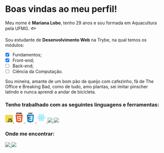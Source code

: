 # Boas vindas ao meu perfil!

Meu nome é <strong>Mariana Lobo</strong>, tenho 29 anos e sou formada em Aquacultura pela UFMG. 🐟

Sou estudante de <strong>Desenvolvimento Web</strong> na Trybe, na qual temos os módulos:

- [x] Fundamentos;
- [x] Front-end;
- [ ] Back-end;
- [ ] Ciência da Computação.

Sou mineira, amante de um bom pão de queijo com cafezinho, fã de The Office e Breaking Bad, como de tudo, amo plantas, sei imitar pinscher latindo e nunca aprendi a andar de bicicleta.

### Tenho trabalhado com as seguintes linguagens e ferramentas:

<a href="https://www.google.com/search?channel=fs&client=ubuntu&q=javascript" alt="JavaScript">
  <img height="25" src="https://raw.githubusercontent.com/github/explore/80688e429a7d4ef2fca1e82350fe8e3517d3494d/topics/javascript/javascript.png" />
</a>

<a href="https://www.devmedia.com.br/o-que-e-o-html5/25820" alt="HTML5">
  <img height="32" src="https://raw.githubusercontent.com/github/explore/80688e429a7d4ef2fca1e82350fe8e3517d3494d/topics/html/html.png" />
</a>

<a href="https://www.google.com/search?channel=fs&client=ubuntu&q=css+3" alt="CSS">
  <img height="32" src="https://raw.githubusercontent.com/github/explore/80688e429a7d4ef2fca1e82350fe8e3517d3494d/topics/css/css.png" />
</a>

<a href="https://pt-br.reactjs.org/" alt="React">
  <img height="32" src="https://raw.githubusercontent.com/github/explore/80688e429a7d4ef2fca1e82350fe8e3517d3494d/topics/react/react.png" />
</a>

<a href="https://jestjs.io/pt-BR/" alt="Jest">
  <img height="25" src="https://camo.githubusercontent.com/fd37a0ed465d6e14411705324a0d21739377f54ab6d0ae146c68fca8777e16c7/68747470733a2f2f63646e2e6a7364656c6976722e6e65742f67682f64657669636f6e732f64657669636f6e2f69636f6e732f6a6573742f6a6573742d706c61696e2e737667" />
</a>

<a href="https://slack.com/intl/pt-br/media-kit" alt="Slack">
  <img height="25" src="https://camo.githubusercontent.com/c3fc2502421ea45b46698a4db62f25d0ef49c765f197b1a8fd00eaed5548b1db/68747470733a2f2f63646e2e6a7364656c6976722e6e65742f67682f64657669636f6e732f64657669636f6e2f69636f6e732f736c61636b2f736c61636b2d6f726967696e616c2e737667" />
</a>

### Onde me encontrar:

<a href="https://www.linkedin.com/in/mariana-lobo-dev/" alt="Linkedin">
  <img src="https://img.shields.io/badge/-Linkedin-0e76a8?style=flat-square&logo=Linkedin&logoColor=white&link=https://www.linkedin.com/in/mariana-lobo-dev/" />
</a>

<a href="mailto:mlobosilva93@gmail.com" alt="Gmail">
  <img src="https://img.shields.io/badge/-Gmail-FF0000?style=flat-square&labelColor=FF0000&logo=gmail&logoColor=white&link=mailto:mlobosilva93@gmail.com" />
</a>
